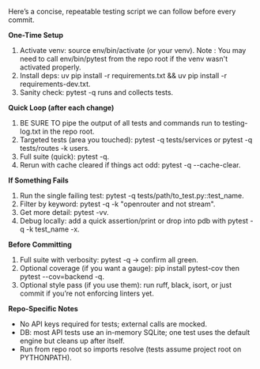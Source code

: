 Here’s a concise, repeatable testing script we can follow before every commit.  

**One-Time Setup**

1. Activate venv: source env/bin/activate (or your venv).  Note : You may need to call env/bin/pytest from the repo root if the venv wasn't activated properly.
2. Install deps: uv pip install -r requirements.txt && uv pip install -r requirements-dev.txt.
3. Sanity check: pytest -q runs and collects tests.

**Quick Loop (after each change)**

1. BE SURE TO pipe the output of all tests and commands run to testing-log.txt in the repo root.
2. Targeted tests (area you touched): pytest -q tests/services or pytest -q tests/routes -k users.
3. Full suite (quick): pytest -q.
4. Rerun with cache cleared if things act odd: pytest -q --cache-clear.

**If Something Fails**

1. Run the single failing test: pytest -q tests/path/to_test.py::test_name.
2. Filter by keyword: pytest -q -k "openrouter and not stream".
3. Get more detail: pytest -vv.
4. Debug locally: add a quick assertion/print or drop into pdb with pytest -q -k test_name -x.

**Before Committing**

1. Full suite with verbosity: pytest -q → confirm all green.
2. Optional coverage (if you want a gauge): pip install pytest-cov then pytest --cov=backend -q.
3. Optional style pass (if you use them): run ruff, black, isort, or just commit if you’re not enforcing linters yet.

**Repo-Specific Notes**

- No API keys required for tests; external calls are mocked.
- DB: most API tests use an in-memory SQLite; one test uses the default engine but cleans up after itself.
- Run from repo root so imports resolve (tests assume project root on PYTHONPATH).